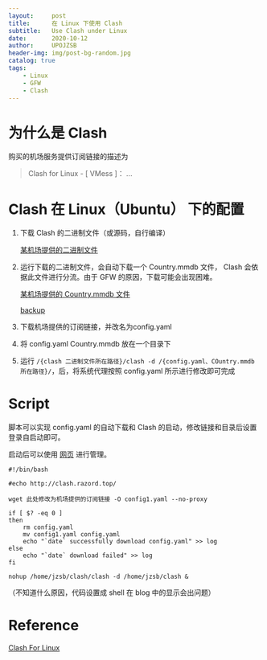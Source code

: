 ```yaml
---
layout:     post
title:      在 Linux 下使用 Clash
subtitle:   Use Clash under Linux
date:       2020-10-12
author:     UPOJZSB
header-img: img/post-bg-random.jpg
catalog: true
tags:
    - Linux
    - GFW
    - Clash
---
```


# 为什么是 Clash

购买的机场服务提供订阅链接的描述为  
> Clash for Linux - [ VMess ]：
> ...

# Clash 在 Linux（Ubuntu） 下的配置

1. 下载 Clash 的二进制文件（或源码，自行编译）

    [某机场提供的二进制文件](https://www.lnds.top/index.php?user/publicLink&fid=859bNNfHj9mz3u7yQBQ9nBuR5u99tU3U7QeouSrrbRF7utSOswMEb5GnpAWMfwU1xFaO0A3TEFPI--bolv3F1c9ThVjgxtBv5yW25K7GMjNvB9UB0A1Q1lHu4jfwzAumw7R-lTduCDjB_Y3t0ytp8ygRmA&file_name=/clash-linux-amd64-v1.2.0.gz)

2. 运行下载的二进制文件，会自动下载一个 Country.mmdb 文件， Clash 会依据此文件进行分流。由于 GFW 的原因，下载可能会出现困难。

    [某机场提供的 Country.mmdb 文件](https://www.lnds.top/index.php?share/file&user=1&sid=rHn6ihRN)

    [backup](/backup/Country.mmdb)

3. 下载机场提供的订阅链接，并改名为config.yaml

4. 将 config.yaml Country.mmdb 放在一个目录下

5. 运行 `/{clash 二进制文件所在路径}/clash -d /{config.yaml、COuntry.mmdb 所在路径}/`，后，将系统代理按照 config.yaml 所示进行修改即可完成

# Script

脚本可以实现 config.yaml 的自动下载和 Clash 的启动，修改链接和目录后设置登录自启动即可。

启动后可以使用 [网页](http://clash.razord.top/) 进行管理。

```
#!/bin/bash

#echo http://clash.razord.top/

wget 此处修改为机场提供的订阅链接 -O config1.yaml --no-proxy

if [ $? -eq 0 ]
then
    rm config.yaml
    mv config1.yaml config.yaml
    echo "`date` successfully download config.yaml" >> log
else
    echo "`date` download failed" >> log
fi

nohup /home/jzsb/clash/clash -d /home/jzsb/clash &
```
（不知道什么原因，代码设置成 shell 在 blog 中的显示会出问题）
# Reference

[Clash For Linux](https://instruction.lnds.top/ssr/linux/clash)
